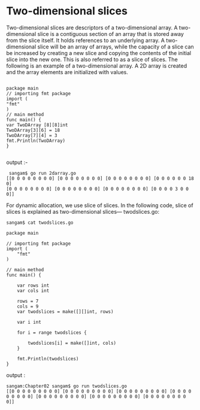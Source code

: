 # Two-dimensional slices

Two-dimensional slices are descriptors of a two-dimensional array.
A two-dimensional slice is a contiguous section of an array that is stored away from the slice itself. 
It holds references to an underlying array. A two-dimensional slice will be an array of arrays, 
while the capacity of a slice can be increased by creating a new slice and copying the contents of the initial 
slice into the new one. This is also referred to as a slice of slices. The following is an example of a two-dimensional array.
A 2D array is created and the array elements are initialized with values.

```

package main
// importing fmt package
import (
"fmt"
)
// main method
func main() {
var TwoDArray [8][8]int
TwoDArray[3][6] = 18
TwoDArray[7][4] = 3
fmt.Println(TwoDArray)
}


```
output :-
```
 sangam$ go run 2darray.go
[[0 0 0 0 0 0 0 0] [0 0 0 0 0 0 0 0] [0 0 0 0 0 0 0 0] [0 0 0 0 0 0 18 0] 
[0 0 0 0 0 0 0 0] [0 0 0 0 0 0 0 0] [0 0 0 0 0 0 0 0] [0 0 0 0 3 0 0 0]]
```

For dynamic allocation, we use slice of slices. 
In the following code, slice of slices is explained as two-dimensional slices— twodslices.go:
```
sangam$ cat twodslices.go

package main

// importing fmt package
import (
	"fmt"
)

// main method
func main() {

	var rows int
	var cols int

	rows = 7
	cols = 9
	var twodslices = make([][]int, rows)

	var i int

	for i = range twodslices {

		twodslices[i] = make([]int, cols)
	}

	fmt.Println(twodslices)
}

```
output :
```
sangam:Chapter02 sangam$ go run twodslices.go
[[0 0 0 0 0 0 0 0 0] [0 0 0 0 0 0 0 0 0] [0 0 0 0 0 0 0 0 0] [0 0 0 0 0 0 0 0 0] [0 0 0 0 0 0 0 0 0] [0 0 0 0 0 0 0 0 0] [0 0 0 0 0 0 0 0 0]]


```
